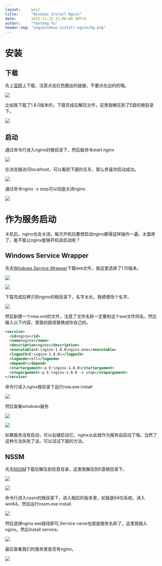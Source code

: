 ```yaml
---
layout:     post
title:      "Windows Install Nginx"
date:       2015-11-15 21:00:00 GMT+8
author:     "YanYang Yu"
header-img: "img/windows-install-nginx/bg.png"
---
```

# 安装

## 下载

先上[官网](http://nginx.org/en/download.html)上下载，注意点击红色圈出的链接，不要点左边的的哦。

![](/img/windows-install-nginx/1.PNG)

比如我下载了1.8.0版本的，下载完成后解压文件，这里我解压到了E盘的根目录下。

![](/img/windows-install-nginx/2.PNG)

## 启动

通过命令行进入nginx的根目录下，然后敲命令start nginx

![](/img/windows-install-nginx/3.PNG)

在浏览器访问localhost，可以看到下面的东东，那么恭喜你启动成功。

![](/img/windows-install-nginx/4.PNG)

通过命令nginx -s stop可以彻底关闭nginx

![](/img/windows-install-nginx/5.PNG)

# 作为服务启动

关机后，nginx也会关闭。每次开机后要想启动nginx都得这样操作一遍，太蛋疼了，能不能让nginx能够开机自启动呢？

## Windows Service Wrapper

先去[Windows Service Wrapper](http://repo.jenkins-ci.org/releases/com/sun/winsw/winsw/)下载exe文件，我这里选择了1.10版本。

![](/img/windows-install-nginx/6.PNG)

![](/img/windows-install-nginx/7.PNG)

下载完成后拷贝到nginx的根目录下，名字太长，我顺便改个名字。

![](/img/windows-install-nginx/8.PNG)

然后新建一个nsw.xml的文件，注意了文件名称一定要和这个exe文件同名，然后输入以下内容，里面的路径替换成你自己的。

```xml
<service>
  <id>nginx</id>
  <name>nginx</name>
  <description>nginx</description>
  <executable>E:\nginx-1.8.0\nginx.exe</executable>
  <logpath>E:\nginx-1.8.0\</logpath>
  <logmode>roll</logmode>
  <depend></depend>
  <startargument>-p E:\nginx-1.8.0</startargument>
  <stopargument>-p E:\nginx-1.8.0 -s stop</stopargument>
</service>
```

命令行进入nginx根目录下运行nsw.exe install

![](/img/windows-install-nginx/9.PNG)

然后查看windows服务

![](/img/windows-install-nginx/10.PNG)

![](/img/windows-install-nginx/11.PNG)

如果服务没有启动，可以右键启动它。nginx从此就作为服务自启动了哦。当然了这种方法失败了话，可以试试下面的方法。

## NSSM

先去[NSSM](http://nssm.cc/download)下载后解压到任意目录，这里我解压到E盘根目录下。

![](/img/windows-install-nginx/12.PNG)

![](/img/windows-install-nginx/13.PNG)

命令行进入nssm的根目录下，进入相应的版本里，如我是64位系统，进入win64。然后运行nssm.exe install.

![](/img/windows-install-nginx/14.PNG)

然后选择nginx.exe路径即可,Service name也就是服务名称了，这里我输入nginx。然后Install service。

![](/img/windows-install-nginx/15.PNG)

最后查看我们的服务里是否有nginx。

![](/img/windows-install-nginx/16.PNG)